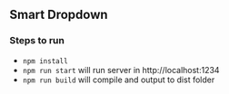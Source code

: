 ## Smart Dropdown

### Steps to run
 - `npm install`
 - `npm run start` will run server in http://localhost:1234
 - `npm run build` will compile and output to dist folder
